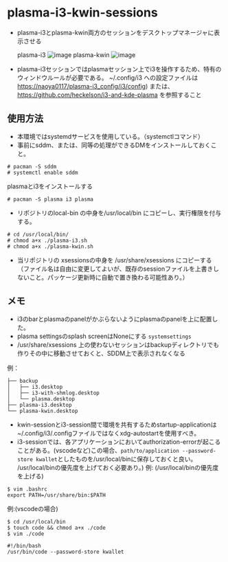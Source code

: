 # plasma-i3-kwin-sessions
- plasma-i3とplasma-kwin両方のセッションをデスクトップマネージャに表示させる
  
  plasma-i3
  ![image](https://github.com/naoya0117/plasma-i3_mysessions/assets/81454816/9aa4ee4a-b486-4759-a2a1-2c1fc097c3c5)
  plasma-kwin
  ![image](https://github.com/naoya0117/plasma-i3_mysessions/assets/81454816/c8602415-f9fa-4f4b-90be-31b6d1e74a65)

  

- plasma-i3セッションではplasmaセッション上でi3を操作するため、特有のウィンドウルールが必要である。
  ~/.config/i3 への設定ファイルは
  [https://naoya0117/plasma-i3_config/i3/config](https://github.com/naoya0117/plasma-i3_config/blob/main/config))
  または、https://github.com/heckelson/i3-and-kde-plasma を参照すること
## 使用方法
- 本環境ではsystemdサービスを使用している。（systemctlコマンド）
- 事前にsddm、または、同等の処理ができるDMをインストールしておくこと。
```
# pacman -S sddm
# systemctl enable sddm
```
plasmaとi3をインストールする
```
# pacman -S plasma i3 plasma
```
-  リポジトリのlocal-bin の中身を/usr/local/bin にコピーし、実行権限を付与する。
```
# cd /usr/local/bin/
# chmod a+x ./plasma-i3.sh
# chmod a+x ./plasma-kwin.sh
```
- 当リポジトリの xsessionsの中身を /usr/share/xsessions にコピーする（ファイル名は自由に変更してよいが、既存のsessionファイルを上書きしないこと。パッケージ更新時に自動で置き換わる可能性あり。）

## メモ
- i3のbarとplasmaのpanelがかぶらないようにplasmaのpanelを上に配置した。
- plasma settingsのsplash screenはNoneにする ```systemsettings```
- /usr/share/xsessions 上の使わないセッションはbackupディレクトリでも作りその中に移動させておくと、SDDM上で表示されなくなる

例：
```.
├── backup
│   ├── i3.desktop
│   ├── i3-with-shmlog.desktop
│   └── plasma.desktop
├── plasma-i3.desktop
└── plasma-kwin.desktop

```

- kwin-sessionとi3-session間で環境を共有するためstartup-applicationは~/.config/i3/.configファイルではなくxdg-autostartを使用すべき。
- i3-sessionでは、各アプリケーションにおいてauthorization-errorが起こることがある。(vscodeなど)この場合、```path/to/application --password-store kwallet```としたものを/usr/local/binに保存しておくと良い。
  /usr/local/binの優先度を上げておく必要あり。)
例: (/usr/local/binの優先度を上げる)
```
$ vim .bashrc
export PATH=/usr/share/bin:$PATH
```
例:(vscodeの場合)
```
$ cd /usr/local/bin
$ touch code && chmod a+x ./code
$ vim ./code

#!/bin/bash
/usr/bin/code --password-store kwallet
```

